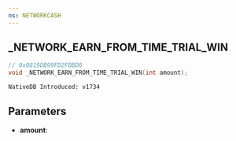 ```yaml
---
ns: NETWORKCASH
---
```

## _NETWORK_EARN_FROM_TIME_TRIAL_WIN

```c
// 0x0819DB99FD2FBBD8
void _NETWORK_EARN_FROM_TIME_TRIAL_WIN(int amount);
```

```
NativeDB Introduced: v1734
```

## Parameters
* **amount**:
